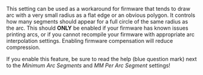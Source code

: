 This setting can be used as a workaround for firmware that tends to draw arc with a very small radius as a flat edge or an obvious polygon.  It controls how many segments should appear for a full circle of the same radius as the arc.  This should **ONLY** be enabled if your firmware has known issues printing arcs, or if you cannot recompile your firmware with appropriate arc interpolation settings.  Enabling firmware compensation will reduce compression.

If you enable this feature, be sure to read the help (blue question mark) next to the *Minimum Arc Segments* and *MM Per Arc Segment* settings!